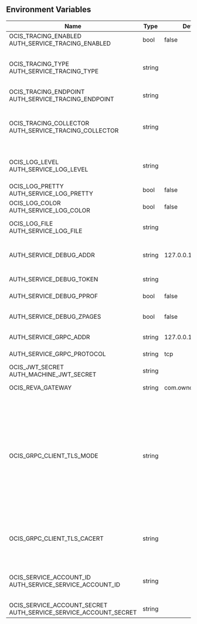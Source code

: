 ## Environment Variables

| Name | Type | Default Value | Description |
|------|------|---------------|-------------|
| OCIS_TRACING_ENABLED<br/>AUTH_SERVICE_TRACING_ENABLED | bool | false | Activates tracing.|
| OCIS_TRACING_TYPE<br/>AUTH_SERVICE_TRACING_TYPE | string |  | The type of tracing. Defaults to '', which is the same as 'jaeger'. Allowed tracing types are 'jaeger' and '' as of now.|
| OCIS_TRACING_ENDPOINT<br/>AUTH_SERVICE_TRACING_ENDPOINT | string |  | The endpoint of the tracing agent.|
| OCIS_TRACING_COLLECTOR<br/>AUTH_SERVICE_TRACING_COLLECTOR | string |  | The HTTP endpoint for sending spans directly to a collector, i.e. http://jaeger-collector:14268/api/traces. Only used if the tracing endpoint is unset.|
| OCIS_LOG_LEVEL<br/>AUTH_SERVICE_LOG_LEVEL | string |  | The log level. Valid values are: 'panic', 'fatal', 'error', 'warn', 'info', 'debug', 'trace'.|
| OCIS_LOG_PRETTY<br/>AUTH_SERVICE_LOG_PRETTY | bool | false | Activates pretty log output.|
| OCIS_LOG_COLOR<br/>AUTH_SERVICE_LOG_COLOR | bool | false | Activates colorized log output.|
| OCIS_LOG_FILE<br/>AUTH_SERVICE_LOG_FILE | string |  | The path to the log file. Activates logging to this file if set.|
| AUTH_SERVICE_DEBUG_ADDR | string | 127.0.0.1:9169 | Bind address of the debug server, where metrics, health, config and debug endpoints will be exposed.|
| AUTH_SERVICE_DEBUG_TOKEN | string |  | Token to secure the metrics endpoint.|
| AUTH_SERVICE_DEBUG_PPROF | bool | false | Enables pprof, which can be used for profiling.|
| AUTH_SERVICE_DEBUG_ZPAGES | bool | false | Enables zpages, which can be used for collecting and viewing in-memory traces.|
| AUTH_SERVICE_GRPC_ADDR | string | 127.0.0.1:9199 | The bind address of the GRPC service.|
| AUTH_SERVICE_GRPC_PROTOCOL | string | tcp | The transport protocol of the GRPC service.|
| OCIS_JWT_SECRET<br/>AUTH_MACHINE_JWT_SECRET | string |  | The secret to mint and validate jwt tokens.|
| OCIS_REVA_GATEWAY | string | com.owncloud.api.gateway | The CS3 gateway endpoint.|
| OCIS_GRPC_CLIENT_TLS_MODE | string |  | TLS mode for grpc connection to the go-micro based grpc services. Possible values are 'off', 'insecure' and 'on'. 'off': disables transport security for the clients. 'insecure' allows using transport security, but disables certificate verification (to be used with the autogenerated self-signed certificates). 'on' enables transport security, including server certificate verification.|
| OCIS_GRPC_CLIENT_TLS_CACERT | string |  | Path/File name for the root CA certificate (in PEM format) used to validate TLS server certificates of the go-micro based grpc services.|
| OCIS_SERVICE_ACCOUNT_ID<br/>AUTH_SERVICE_SERVICE_ACCOUNT_ID | string |  | The ID of the service account the service should use. See the 'auth-service' service description for more details.|
| OCIS_SERVICE_ACCOUNT_SECRET<br/>AUTH_SERVICE_SERVICE_ACCOUNT_SECRET | string |  | The service account secret.|